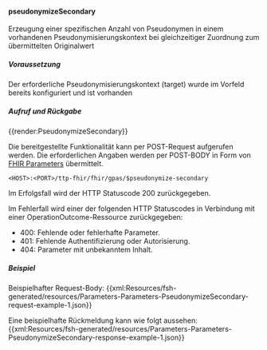 #### pseudonymizeSecondary

Erzeugung einer spezifischen Anzahl von Pseudonymen in einem vorhandenen Pseudonymisierungskontext bei gleichzeitiger Zuordnung zum übermittelten Originalwert

##### **Voraussetzung**
Der erforderliche Pseudonymisierungskontext (target) wurde im Vorfeld bereits konfiguriert und ist vorhanden

##### **Aufruf und Rückgabe**
{{render:PseudonymizeSecondary}}

Die bereitgestellte Funktionalität kann per POST-Request aufgerufen werden. Die erforderlichen Angaben werden per POST-BODY in Form von [FHIR Parameters](https://www.hl7.org/fhir/parameters.html) übermittelt.

`<HOST>:<PORT>/ttp-fhir/fhir/gpas/$pseudonymize-secondary`

Im Erfolgsfall wird der HTTP Statuscode 200 zurückgegeben.

Im Fehlerfall wird einer der folgenden HTTP Statuscodes in Verbindung mit einer OperationOutcome-Ressource zurückgegeben:
* 400: Fehlende oder fehlerhafte Parameter.
* 401: Fehlende Authentifizierung oder Autorisierung.
* 404: Parameter mit unbekanntem Inhalt.


##### **Beispiel**
Beispielhafter Request-Body:
{{xml:Resources/fsh-generated/resources/Parameters-Parameters-PseudonymizeSecondary-request-example-1.json}}

Eine beispielhafte Rückmeldung kann wie folgt aussehen:
{{xml:Resources/fsh-generated/resources/Parameters-Parameters-PseudonymizeSecondary-response-example-1.json}}
